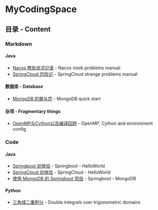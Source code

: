 # MyCodingSpace
## 目录 - Content
### Markdown
#### Java
  * [Nacos 憨批状况记录](https://github.com/AlbertoWang/MyMarkdownRepository/blob/master/Markdown/Java%E7%9B%B8%E5%85%B3/Nacos%20%E6%86%A8%E6%89%B9%E7%8A%B6%E5%86%B5%E8%AE%B0%E5%BD%95.md) - Nacos noob problems manual
  * [SpringCloud 历险记](https://github.com/AlbertoWang/MyMarkdownRepository/blob/master/Markdown/Java相关/SpringCloud%20历险记.md) - SpringCloud strange problems manual
#### 数据库 - Database
  * [MongoDB 的罪与罚](https://github.com/AlbertoWang/MyCodingSpace/blob/master/Markdown/%E6%95%B0%E6%8D%AE%E5%BA%93%E7%9B%B8%E5%85%B3/MongoDB%20%E7%9A%84%E7%BD%AA%E4%B8%8E%E7%BD%9A.md) - MongoDB quick start
#### 杂项 - Fragmentary things
  * [OpenMP与Cython以及编译回顾](https://github.com/AlbertoWang/MyMarkdownAndBooks/blob/master/Markdown/%E6%9D%82%E8%B4%A7/OpenMP%E4%B8%8ECython%E4%BB%A5%E5%8F%8A%E7%BC%96%E8%AF%91%E5%9B%9E%E9%A1%BE.md) - OpenMP, Cython and environment config
### Code
#### Java
  * [Springboot 初体验](https://github.com/AlbertoWang/MyCodingSpace/tree/master/Code/Java/Springboot-helloworld) - Springboot - HelloWorld
  * [SpringCloud 初体验](https://github.com/AlbertoWang/MyCodingSpace/tree/master/Code/Java/SpringCloud-helloworld) - SpringCloud - HelloWorld
  * [使用 MongoDB 的 Springboot 项目](https://github.com/AlbertoWang/MyCodingSpace/tree/master/Code/Java/Springboot%20-%20MongoDB) - Springboot - MongoDB
#### Python
  * [三角域二重积分](https://github.com/AlbertoWang/MyCodingSpace/tree/master/Code/Python/double_integral) - Double integrals over trigonometric domains
